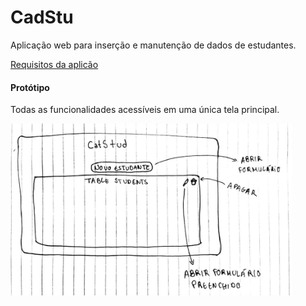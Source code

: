 # CadStu

Aplicação web para inserção e manutenção de dados de estudantes.

[Requisitos da aplicão](https://docs.google.com/spreadsheets/d/1eOCe-0-8DNfkbKEsocaMKHIauPNiIan4S11LE7BLc5c/edit?usp=sharing)

#### Protótipo
Todas as funcionalidades acessíveis em uma única tela principal.

<img src="https://raw.githubusercontent.com/vinxavier/CadStu/master/prototipo.jpg" width="450px" tittle="Protótipo CatStud"/>
